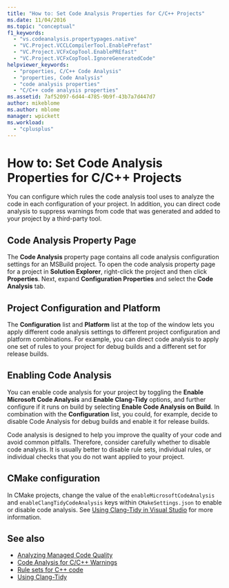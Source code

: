 ```yaml
---
title: "How to: Set Code Analysis Properties for C/C++ Projects"
ms.date: 11/04/2016
ms.topic: "conceptual"
f1_keywords:
  - "vs.codeanalysis.propertypages.native"
  - "VC.Project.VCCLCompilerTool.EnablePrefast"
  - "VC.Project.VCFxCopTool.EnablePREfast"
  - "VC.Project.VCFxCopTool.IgnoreGeneratedCode"
helpviewer_keywords:
  - "properties, C/C++ Code Analysis"
  - "properties, Code Analysis"
  - "code analysis properties"
  - "C/C++ code analysis properties"
ms.assetid: 7af52097-6d44-4785-9b9f-43b7a7d447d7
author: mikeblome
ms.author: mblome
manager: wpickett
ms.workload:
  - "cplusplus"
---
```

# How to: Set Code Analysis Properties for C/C++ Projects
You can configure which rules the code analysis tool uses to analyze the code in each configuration of your project. In addition, you can direct code analysis to suppress warnings from code that was generated and added to your project by a third-party tool.

## Code Analysis Property Page
The **Code Analysis** property page contains all code analysis configuration settings for an MSBuild project. To open the code analysis property page for a project in **Solution Explorer**, right-click the project and then click **Properties**. Next, expand **Configuration Properties** and select the **Code Analysis** tab.

## Project Configuration and Platform
The **Configuration** list and **Platform** list at the top of the window lets you apply different code analysis settings to different project configuration and platform combinations. For example, you can direct code analysis to apply one set of rules to your project for debug builds and a different set for release builds.

## Enabling Code Analysis
You can enable code analysis for your project by toggling the **Enable Microsoft Code Analysis** and **Enable Clang-Tidy** options, and further configure if it runs on build by selecting **Enable Code Analysis on Build**. In combination with the **Configuration** list, you could, for example, decide to disable Code Analysis for debug builds and enable it for release builds.

Code analysis is designed to help you improve the quality of your code and avoid common pitfalls. Therefore, consider carefully whether to disable code analysis. It is usually better to disable rule sets, individual rules, or individual checks that you do not want applied to your project.

## CMake configuration

In CMake projects, change the value of the `enableMicrosoftCodeAnalysis` and `enableClangTidyCodeAnalysis` keys within `CMakeSettings.json` to enable or disable code analysis. See [Using Clang-Tidy in Visual Studio](../code-quality/clang-tidy.md) for more information.

## See also

- [Analyzing Managed Code Quality](../code-quality/code-analysis-for-managed-code-overview.md)
- [Code Analysis for C/C++ Warnings](../code-quality/code-analysis-for-c-cpp-warnings.md)
- [Rule sets for C++ code](../code-quality/using-rule-sets-to-specify-the-cpp-rules-to-run.md)
- [Using Clang-Tidy](../code-quality/clang-tidy.md)